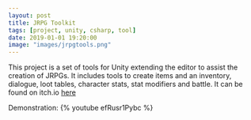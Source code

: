 ```yaml
---
layout: post
title: JRPG Toolkit
tags: [project, unity, csharp, tool]
date: 2019-01-01 19:20:00
image: "images/jrpgtools.png"
---
```


This project is a set of tools for Unity extending the editor to assist the creation of JRPGs.
It includes tools to create items and an inventory, dialogue, loot tables, character stats, stat modifiers and battle.
It can be found on itch.io [here](https://tobywishart.itch.io/jrpg-toolkit)

Demonstration:
{% youtube efRusr1Pybc %}